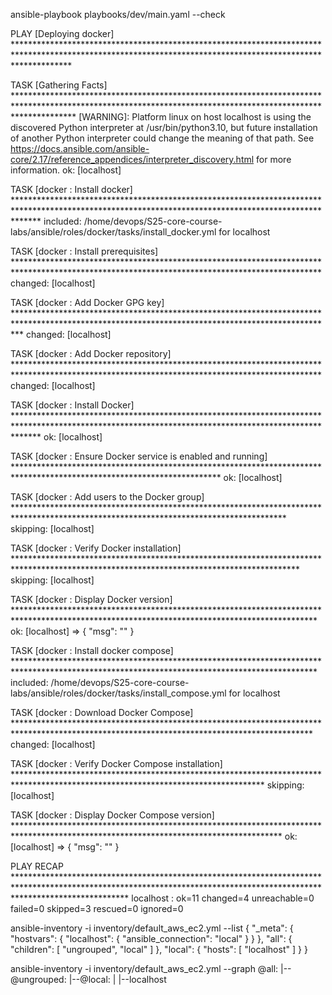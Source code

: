 ansible-playbook playbooks/dev/main.yaml --check

PLAY [Deploying docker] ************************************************************************************************************************************************************

TASK [Gathering Facts] *************************************************************************************************************************************************************
[WARNING]: Platform linux on host localhost is using the discovered Python interpreter at /usr/bin/python3.10, but future installation of another Python interpreter could change
the meaning of that path. See https://docs.ansible.com/ansible-core/2.17/reference_appendices/interpreter_discovery.html for more information.
ok: [localhost]

TASK [docker : Install docker] *****************************************************************************************************************************************************
included: /home/devops/S25-core-course-labs/ansible/roles/docker/tasks/install_docker.yml for localhost

TASK [docker : Install prerequisites] **********************************************************************************************************************************************
changed: [localhost]

TASK [docker : Add Docker GPG key] *************************************************************************************************************************************************
changed: [localhost]

TASK [docker : Add Docker repository] **********************************************************************************************************************************************
changed: [localhost]

TASK [docker : Install Docker] *****************************************************************************************************************************************************
ok: [localhost]

TASK [docker : Ensure Docker service is enabled and running] ***********************************************************************************************************************
ok: [localhost]

TASK [docker : Add users to the Docker group] **************************************************************************************************************************************
skipping: [localhost]

TASK [docker : Verify Docker installation] *****************************************************************************************************************************************
skipping: [localhost]

TASK [docker : Display Docker version] *********************************************************************************************************************************************
ok: [localhost] => {
    "msg": ""
}

TASK [docker : Install docker compose] *********************************************************************************************************************************************
included: /home/devops/S25-core-course-labs/ansible/roles/docker/tasks/install_compose.yml for localhost

TASK [docker : Download Docker Compose] ********************************************************************************************************************************************
changed: [localhost]

TASK [docker : Verify Docker Compose installation] *********************************************************************************************************************************
skipping: [localhost]

TASK [docker : Display Docker Compose version] *************************************************************************************************************************************
ok: [localhost] => {
    "msg": ""
}

PLAY RECAP *************************************************************************************************************************************************************************
localhost                  : ok=11   changed=4    unreachable=0    failed=0    skipped=3    rescued=0    ignored=0


ansible-inventory -i inventory/default_aws_ec2.yml --list
{
    "_meta": {
        "hostvars": {
            "localhost": {
                "ansible_connection": "local"
            }
        }
    },
    "all": {
        "children": [
            "ungrouped",
            "local"
        ]
    },
    "local": {
        "hosts": [
            "localhost"
        ]
    }
}


ansible-inventory -i inventory/default_aws_ec2.yml --graph
@all:
  |--@ungrouped:
  |--@local:
  |  |--localhost
